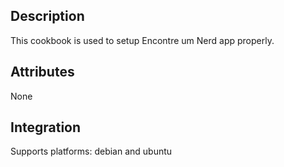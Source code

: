 ## Description

This cookbook is used to setup Encontre um Nerd app properly.

## Attributes

None

## Integration

Supports platforms: debian and ubuntu
